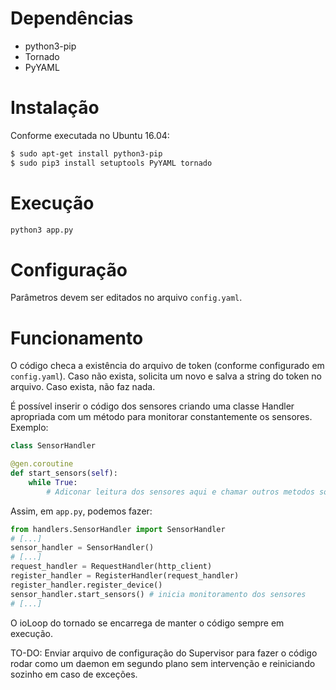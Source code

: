 # Dependências

* python3-pip
* Tornado
* PyYAML

# Instalação

Conforme executada no Ubuntu 16.04:

```bash
$ sudo apt-get install python3-pip
$ sudo pip3 install setuptools PyYAML tornado
```

# Execução

```bash
python3 app.py
```

# Configuração

Parâmetros devem ser editados no arquivo `config.yaml`.

# Funcionamento

O código checa a existência do arquivo de token (conforme configurado em `config.yaml`). Caso não exista, solicita um novo e salva a string do token no arquivo. Caso exista, não faz nada.

É possível inserir o código dos sensores criando uma classe Handler apropriada com um método para monitorar constantemente os sensores. Exemplo:

```python
class SensorHandler

@gen.coroutine
def start_sensors(self):
    while True:
        # Adiconar leitura dos sensores aqui e chamar outros metodos sob demanda

```

Assim, em `app.py`, podemos fazer:

```python
from handlers.SensorHandler import SensorHandler
# [...]
sensor_handler = SensorHandler()
# [...]
request_handler = RequestHandler(http_client)
register_handler = RegisterHandler(request_handler)
register_handler.register_device()
sensor_handler.start_sensors() # inicia monitoramento dos sensores
# [...]
```

O ioLoop do tornado se encarrega de manter o código sempre em execução.

TO-DO: Enviar arquivo de configuração do Supervisor para fazer o código rodar como um daemon em segundo plano sem intervenção e reiniciando sozinho em caso de exceções.